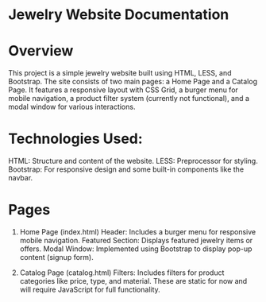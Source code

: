 # Jewelry Website Documentation
# Overview
This project is a simple jewelry website built using HTML, LESS, and Bootstrap. The site consists of two main pages: a Home Page and a Catalog Page. It features a responsive layout with CSS Grid, a burger menu for mobile navigation, a product filter system (currently not functional), and a modal window for various interactions.

# Technologies Used:
HTML: Structure and content of the website.
LESS: Preprocessor for styling.
Bootstrap: For responsive design and some built-in components like the navbar.

# Pages
1. Home Page (index.html)
Header: Includes a burger menu for responsive mobile navigation.
Featured Section: Displays featured jewelry items or offers.
Modal Window: Implemented using Bootstrap to display pop-up content (signup form).

2. Catalog Page (catalog.html)
Filters: Includes filters for product categories like price, type, and material. These are static for now and will require JavaScript for full functionality.
